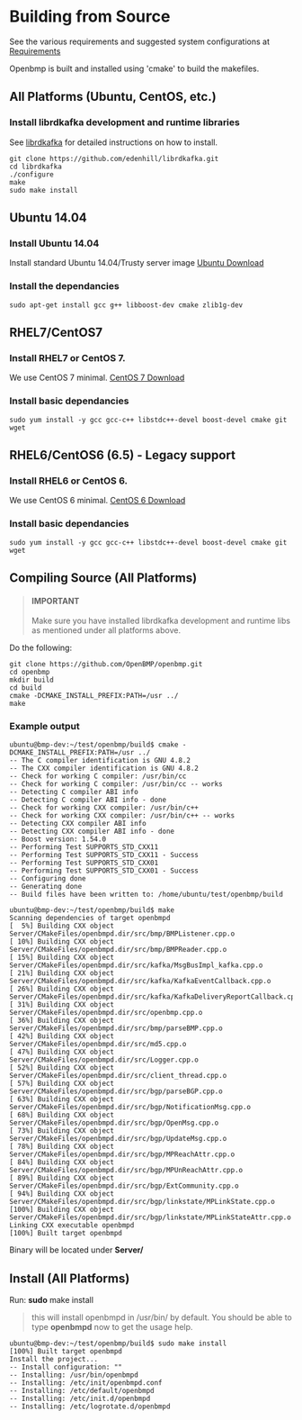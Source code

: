 Building from Source 
====================
See the various requirements and suggested system configurations at [Requirements](REQUIREMENTS.md)

Openbmp is built and installed using 'cmake' to build the makefiles. 


All Platforms (Ubuntu, CentOS, etc.)
------------------------------------

### Install librdkafka development and runtime libraries

See [librdkafka](https://github.com/edenhill/librdkafka) for detailed instructions on how to install.  

```
git clone https://github.com/edenhill/librdkafka.git
cd librdkafka
./configure
make
sudo make install
```

Ubuntu 14.04
------------
### Install Ubuntu 14.04
Install standard Ubuntu 14.04/Trusty server image [Ubuntu Download](http://www.ubuntu.com/download)

### Install the dependancies

``` 
sudo apt-get install gcc g++ libboost-dev cmake zlib1g-dev
```

RHEL7/CentOS7
-------------

### Install RHEL7 or CentOS 7.  
We use CentOS 7 minimal.  [CentOS 7 Download](http://www.centos.org/download/)

### Install basic dependancies
```
sudo yum install -y gcc gcc-c++ libstdc++-devel boost-devel cmake git wget
```


RHEL6/CentOS6 (6.5) - Legacy support
------------------------------------

### Install RHEL6 or CentOS 6.  
We use CentOS 6 minimal.  [CentOS 6 Download](http://wiki.centos.org/Download)

### Install basic dependancies
```
sudo yum install -y gcc gcc-c++ libstdc++-devel boost-devel cmake git wget
```


Compiling Source (All Platforms)
-------------------------------------
> #### IMPORTANT
> Make sure you have installed librdkafka development and runtime libs as mentioned under all platforms above.

Do the following: 

    git clone https://github.com/OpenBMP/openbmp.git
    cd openbmp
    mkdir build
    cd build
    cmake -DCMAKE_INSTALL_PREFIX:PATH=/usr ../  
    make

### Example output
```
ubuntu@bmp-dev:~/test/openbmp/build$ cmake -DCMAKE_INSTALL_PREFIX:PATH=/usr ../ 
-- The C compiler identification is GNU 4.8.2
-- The CXX compiler identification is GNU 4.8.2
-- Check for working C compiler: /usr/bin/cc
-- Check for working C compiler: /usr/bin/cc -- works
-- Detecting C compiler ABI info
-- Detecting C compiler ABI info - done
-- Check for working CXX compiler: /usr/bin/c++
-- Check for working CXX compiler: /usr/bin/c++ -- works
-- Detecting CXX compiler ABI info
-- Detecting CXX compiler ABI info - done
-- Boost version: 1.54.0
-- Performing Test SUPPORTS_STD_CXX11
-- Performing Test SUPPORTS_STD_CXX11 - Success
-- Performing Test SUPPORTS_STD_CXX01
-- Performing Test SUPPORTS_STD_CXX01 - Success
-- Configuring done
-- Generating done
-- Build files have been written to: /home/ubuntu/test/openbmp/build

ubuntu@bmp-dev:~/test/openbmp/build$ make
Scanning dependencies of target openbmpd
[  5%] Building CXX object Server/CMakeFiles/openbmpd.dir/src/bmp/BMPListener.cpp.o
[ 10%] Building CXX object Server/CMakeFiles/openbmpd.dir/src/bmp/BMPReader.cpp.o
[ 15%] Building CXX object Server/CMakeFiles/openbmpd.dir/src/kafka/MsgBusImpl_kafka.cpp.o
[ 21%] Building CXX object Server/CMakeFiles/openbmpd.dir/src/kafka/KafkaEventCallback.cpp.o
[ 26%] Building CXX object Server/CMakeFiles/openbmpd.dir/src/kafka/KafkaDeliveryReportCallback.cpp.o
[ 31%] Building CXX object Server/CMakeFiles/openbmpd.dir/src/openbmp.cpp.o
[ 36%] Building CXX object Server/CMakeFiles/openbmpd.dir/src/bmp/parseBMP.cpp.o
[ 42%] Building CXX object Server/CMakeFiles/openbmpd.dir/src/md5.cpp.o
[ 47%] Building CXX object Server/CMakeFiles/openbmpd.dir/src/Logger.cpp.o
[ 52%] Building CXX object Server/CMakeFiles/openbmpd.dir/src/client_thread.cpp.o
[ 57%] Building CXX object Server/CMakeFiles/openbmpd.dir/src/bgp/parseBGP.cpp.o
[ 63%] Building CXX object Server/CMakeFiles/openbmpd.dir/src/bgp/NotificationMsg.cpp.o
[ 68%] Building CXX object Server/CMakeFiles/openbmpd.dir/src/bgp/OpenMsg.cpp.o
[ 73%] Building CXX object Server/CMakeFiles/openbmpd.dir/src/bgp/UpdateMsg.cpp.o
[ 78%] Building CXX object Server/CMakeFiles/openbmpd.dir/src/bgp/MPReachAttr.cpp.o
[ 84%] Building CXX object Server/CMakeFiles/openbmpd.dir/src/bgp/MPUnReachAttr.cpp.o
[ 89%] Building CXX object Server/CMakeFiles/openbmpd.dir/src/bgp/ExtCommunity.cpp.o
[ 94%] Building CXX object Server/CMakeFiles/openbmpd.dir/src/bgp/linkstate/MPLinkState.cpp.o
[100%] Building CXX object Server/CMakeFiles/openbmpd.dir/src/bgp/linkstate/MPLinkStateAttr.cpp.o
Linking CXX executable openbmpd
[100%] Built target openbmpd
```

Binary will be located under **Server/**

Install (All Platforms)
----------------------------------------------------

Run: **sudo** make install

> this will install openbmpd in /usr/bin/ by default.  You should be able to type **openbmpd** now to get the usage help. 
> 

```
ubuntu@bmp-dev:~/test/openbmp/build$ sudo make install
[100%] Built target openbmpd
Install the project...
-- Install configuration: ""
-- Installing: /usr/bin/openbmpd
-- Installing: /etc/init/openbmpd.conf
-- Installing: /etc/default/openbmpd
-- Installing: /etc/init.d/openbmpd
-- Installing: /etc/logrotate.d/openbmpd
```
